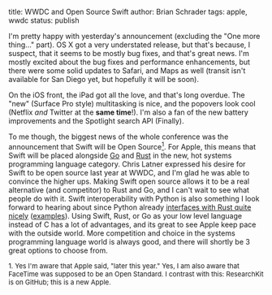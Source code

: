 title: WWDC and Open Source Swift
author: Brian Schrader
tags: apple, wwdc
status: publish

I'm pretty happy with yesterday's announcement (excluding the "One more thing..." part). OS X got a very understated release, but that's because, I suspect, that it seems to be mostly bug fixes, and that's great news. I'm mostly excited about the bug fixes and performance enhancements, but there were some solid updates to Safari, and Maps as well (transit isn't available for San Diego yet, but hopefully it will be soon).

On the iOS front, the iPad got all the love, and that's long overdue. The "new" (Surface Pro style) multitasking is nice, and the popovers look cool (Netflix *and* Twitter at the **same time**!). I'm also a fan of the new battery improvements and the Spotlight search API (Finally). 

To me though, the biggest news of the whole conference was the announcement that Swift will be Open Source[<sup>1</sup>](#1). For Apple, this means that Swift will be placed alongside [Go][g] and [Rust][r] in the new, hot systems programming language category. Chris Latner expressed his desire for Swift to be open source last year at WWDC, and I'm glad he was able to convince the higher ups. Making Swift open source allows it to be a real alternative (and competitor) to Rust and Go, and I can't wait to see what people do with it. Swift interoperability with Python is also something I look forward to hearing about since Python already [interfaces with Rust quite nicely][pr] ([examples][ex]). Using Swift, Rust, or Go as your low level language instead of C has a lot of advantages, and its great to see Apple keep pace with the outside world. More competition and choice in the systems programming language world is always good, and there will shortly be 3 great options to choose from.

[g]: http://golang.org
[r]: http://www.rust-lang.org	
[pr]: https://siciarz.net/24-days-of-rust-calling-rust-from-other-languages/
[ex]: https://github.com/alexcrichton/rust-ffi-examples/tree/master/python-to-rust/src

<div id='1' style='font-size:small;'>1. Yes I'm aware that Apple said, "later this year." Yes, I am also aware that FaceTime was supposed to be an Open Standard. I contrast with this: ResearchKit is on GitHub; this is a new Apple.</div>